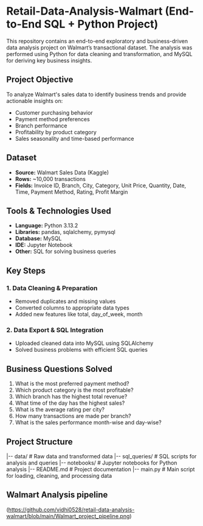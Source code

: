 # Retail-Data-Analysis-Walmart (End-to-End SQL + Python Project)
This repository contains an end-to-end exploratory and business-driven data analysis project on Walmart’s transactional dataset.
The analysis was performed using Python for data cleaning and transformation, and MySQL for deriving key business insights.

## Project Objective
To analyze Walmart's sales data to identify business trends and provide actionable insights on:
- Customer purchasing behavior
- Payment method preferences
- Branch performance
- Profitability by product category
- Sales seasonality and time-based performance

## Dataset

- **Source:** Walmart Sales Data (Kaggle)
- **Rows:** ~10,000 transactions
- **Fields:** Invoice ID, Branch, City, Category, Unit Price, Quantity, Date, Time, Payment Method, Rating, Profit Margin

## Tools & Technologies Used

- **Language:** Python 3.13.2
- **Libraries:** pandas, sqlalchemy, pymysql
- **Database:** MySQL
- **IDE:** Jupyter Notebook
- **Other:** SQL for solving business queries

## Key Steps

### 1. Data Cleaning & Preparation
- Removed duplicates and missing values
- Converted columns to appropriate data types
- Added new features like total, day_of_week, month

### 2. Data Export & SQL Integration
- Uploaded cleaned data into MySQL using SQLAlchemy
- Solved business problems with efficient SQL queries

## Business Questions Solved

1. What is the most preferred payment method?
2. Which product category is the most profitable?
3. Which branch has the highest total revenue?
4. What time of the day has the highest sales?
5. What is the average rating per city?
6. How many transactions are made per branch?
7. What is the sales performance month-wise and day-wise?

## Project Structure
|-- data/                     # Raw data and transformed data
|-- sql_queries/              # SQL scripts for analysis and queries
|-- notebooks/                # Jupyter notebooks for Python analysis
|-- README.md                 # Project documentation
|-- main.py                   # Main script for loading, cleaning, and processing data
   
## Walmart Analysis pipeline
(https://github.com/vidhi0528/retail-data-analysis-walmart/blob/main/Walmart_project_pipeline.png)
